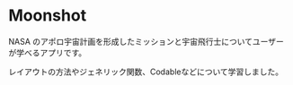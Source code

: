 # Moonshot
NASA のアポロ宇宙計画を形成したミッションと宇宙飛行士についてユーザーが学べるアプリです。

  レイアウトの方法やジェネリック関数、Codableなどについて学習しました。
